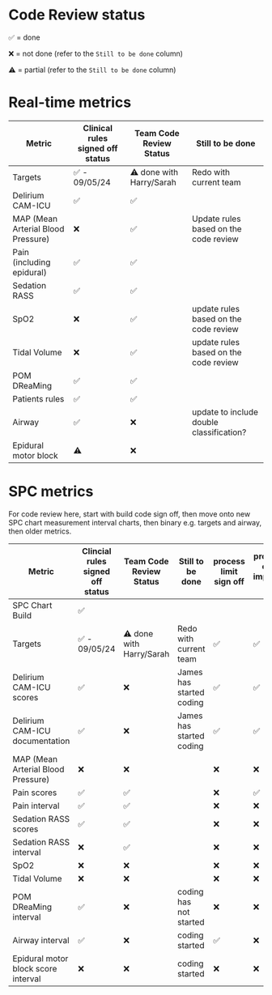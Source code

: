# Code Review status

✅ = done

❌ = not done (refer to the `Still to be done` column)

⚠️ = partial (refer to the `Still to be done` column)

# Real-time metrics

| Metric                             | Clinical rules signed off status | Team Code Review Status  | Still to be done                                                                 |
| ---------------------------------- | -------------------------------- | ------------------------ | -------------------------------------------------------------------------------- |
| Targets                            | ✅ - 09/05/24                    | ⚠️ done with Harry/Sarah | Redo with current team                                                           |
| Delirium CAM-ICU                   | ✅                               | ✅                       |                                                                                  |
| MAP (Mean Arterial Blood Pressure) | ❌                               | ✅                       | Update rules based on the code review                                            |
| Pain (including epidural)          | ✅                               | ✅                       |                                                                                  |
| Sedation RASS                      | ✅                               | ✅                       |                                                                                  |
| SpO2                               | ❌                               | ✅                       | update rules based on the code review                                            |
| Tidal Volume                       | ❌                               | ✅                       | update rules based on the code review                                            |
| POM DReaMing                       | ✅                               | ✅                       |                                                                                  |
| Patients rules                     | ✅                               | ✅                       |                                                                                  |
| Airway                             | ✅                               | ❌                       | update to include double classification?                                         |
| Epidural motor block               | ⚠️                               | ❌                       |

# SPC metrics

For code review here, start with build code sign off, then move onto new SPC chart measurement interval charts, then binary e.g. targets and airway, then older metrics.

| Metric                              | Clincial rules signed off status | Team Code Review Status  | Still to be done                      | process limit sign off | process limit changes implemented in code |
| ----------------------------------- | -------------------------------- | ------------------------ | ------------------------------------- | ---------------------- | ----------------------------------------- |
| SPC Chart Build                     | ✅                               |                          |                         |                                           |
| Targets                             | ✅ - 09/05/24                    | ⚠️ done with Harry/Sarah | Redo with current team                | ✅                     | ✅                                        |
| Delirium CAM-ICU scores             | ✅                               | ❌                       | James has started coding              | ✅                     | ✅                                        |
| Delirium CAM-ICU documentation      | ✅                               | ❌                       | James has started coding              | ✅                     | ✅                                        |
| MAP (Mean Arterial Blood Pressure)  | ❌                               | ❌                       |                                       | ❌                     | ❌                                        |
| Pain scores                         | ✅                               | ✅                       |                                       | ❌                     | ✅                                        |
| Pain interval                       | ✅                               | ✅                       |                                       | ❌                     | ❌                                        |
| Sedation RASS scores                | ✅                               | ✅                       |                                       | ❌                     | ❌                                        |
| Sedation RASS interval              | ❌                               | ✅                       |                                       | ❌                     | ❌                                        |
| SpO2                                | ❌                               | ❌                       |                                       | ❌                     | ❌                                        |
| Tidal Volume                        | ❌                               | ❌                       |                                       | ❌                     | ❌                                        |
| POM DReaMing interval               | ✅                               | ❌                       | coding has not started                | ❌                     | ❌                                        |
| Airway interval                     | ✅                               | ❌                       | coding started                        | ✅                     | ❌                                        |
| Epidural motor block score interval | ❌                               | ❌                       | coding started                        | ❌                     | ❌                                        |
